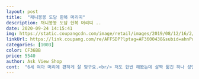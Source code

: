 ```yaml
---
layout: post 
title:  "채니봉봉 도담 한복 머리띠" 
description: 채니봉봉 도담 한복 머리띠 ..
date: 2020-09-24 14:15:41 
img: https://static.coupangcdn.com/image/retail/images/2019/08/12/16/2/655da136-6584-4f6f-af68-e79b3357ffeb.jpg 
linkUrl: https://link.coupang.com/re/AFFSDP?lptag=AF3600438&subid=ahnPublicAsk&pageKey=280839550&itemId=891435640&vendorItemId=5243155996&traceid=V0-113-12098bb14bbe74ed 
categories: [1003] 
color: CF36BB 
price: 5540 
author: Ask View Shop 
cont:  "6세 여아 머리에 편하게 잘 맞구요.<br/> 저도 한번 해봤는데 살짝 짧긴 하나 성인 여성 머리에도 맞긴 맞아요.<br/>ㅎㅎ<br/>가운데 장식이 싼티나거나 작으면 어쩌나 걱정이었는데 싼티 하나도 안나고 장식 크기도 과하지도 모자르지도 않고 딱이에요.<br/><br/>구입가격 5400원이라 큰 기대 안했는데, 이 가격에 이 퀄리티라니ㅠㅠ<br/>머리띠 자체는 넘 이쁘네요^^<br/>머리띠가 유아용이에요.<br/> 초딩에게는 작은것같아요<br/> -<br/>색상이 화려하지 않은데도 포인트 되고 애기 한복이랑도 찰떡같이 잘 어울려요♡<br/>색이 너무 화려하거나 패턴이 좀 유치한거 같아서 차분한걸로 주문해 봤어요.<br/><br/>생각했던것 보다 훨씬 예쁘고 고급스러워요ㅎㅎ<br/>아이 한복 헤어 악세사리가 여러개 있음에도 불구하고.<br/>.<br/><br/>이뻐요 사진보고 넘 작지 않을까 걱정했는데 5세아이에게 적당한 듯 헤요.<br/> 아이가 넘넘 좋아헤요.<br/> 배송온 후부터 매일매일 합니다.<br/> ㅋㅋ 색도 예쁘고요.<br/> 고급스러움요 파손 없이 온전히 잘 왔구요.<br/> 여러번 떨어트리기더 했는데 멀쩡하네요 머리띠 안쪽에 뾰족한 것두 없구.<br/> 여튼 다 맘에 들어요 가성비 넘 좋아용<br/>저렴한 가격에 득템해서 넘나 좋네요!<br/>" 
---
```

